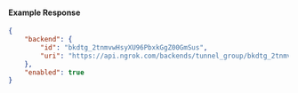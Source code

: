 <!-- Code generated for API Clients. DO NOT EDIT. -->

#### Example Response

```json
{
	"backend": {
		"id": "bkdtg_2tnmvwHsyXU96PbxkGgZ00GmSus",
		"uri": "https://api.ngrok.com/backends/tunnel_group/bkdtg_2tnmvwHsyXU96PbxkGgZ00GmSus"
	},
	"enabled": true
}
```
